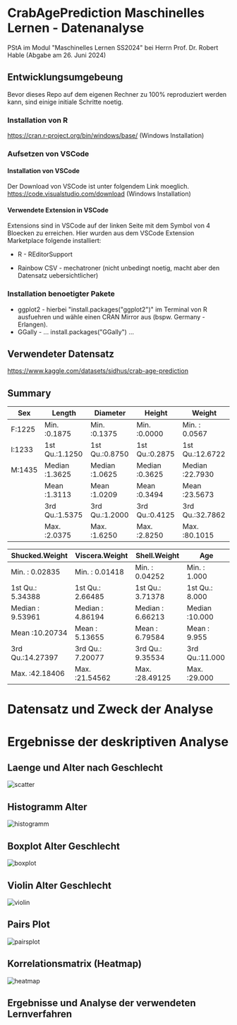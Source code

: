 # CrabAgePrediction Maschinelles Lernen - Datenanalyse
PStA im Modul "Maschinelles Lernen SS2024" bei Herrn Prof. Dr. Robert Hable (Abgabe am 26. Juni 2024)

## Entwicklungsumgebeung
Bevor dieses Repo auf dem eigenen Rechner zu 100% reproduziert werden kann, sind einige initiale Schritte noetig.
### Installation von R
https://cran.r-project.org/bin/windows/base/ (Windows Installation)
### Aufsetzen von VSCode
#### Installation von VSCode
Der Download von VSCode ist unter folgendem Link moeglich. 
https://code.visualstudio.com/download (Windows Installation)
#### Verwendete Extension in VSCode
Extensions sind in VSCode auf der linken Seite mit dem Symbol von 4 Bloecken zu erreichen. Hier wurden aus dem VSCode Extension Marketplace folgende installiert:

- R - REditorSupport
+ Rainbow CSV - mechatroner (nicht unbedingt noetig, macht aber den Datensatz uebersichtlicher)

### Installation benoetigter Pakete
- ggplot2 - hierbei "install.packages("ggplot2")" im Terminal von R ausfuehren und wähle einen CRAN Mirror aus (bspw. Germany - Erlangen).
- GGally - ... install.packages("GGally") ...

## Verwendeter Datensatz
https://www.kaggle.com/datasets/sidhus/crab-age-prediction

## Summary

|   Sex   |     Length      |    Diameter     |     Height      |     Weight      |
|---------|-----------------|-----------------|-----------------|-----------------|
| F:1225  | Min.   :0.1875  | Min.   :0.1375  | Min.   :0.0000  | Min.   : 0.0567 |
| I:1233  | 1st Qu.:1.1250  | 1st Qu.:0.8750  | 1st Qu.:0.2875  | 1st Qu.:12.6722 |
| M:1435  | Median :1.3625  | Median :1.0625  | Median :0.3625  | Median :22.7930 |
|         | Mean   :1.3113  | Mean   :1.0209  | Mean   :0.3494  | Mean   :23.5673 |
|         | 3rd Qu.:1.5375  | 3rd Qu.:1.2000  | 3rd Qu.:0.4125  | 3rd Qu.:32.7862 |
|         | Max.   :2.0375  | Max.   :1.6250  | Max.   :2.8250  | Max.   :80.1015 |


|  Shucked.Weight   |  Viscera.Weight   |   Shell.Weight    |       Age      |
|-------------------|-------------------|-------------------|----------------|
| Min.   : 0.02835  | Min.   : 0.01418  | Min.   : 0.04252  | Min.   : 1.000 |
| 1st Qu.: 5.34388  | 1st Qu.: 2.66485  | 1st Qu.: 3.71378  | 1st Qu.: 8.000 |
| Median : 9.53961  | Median : 4.86194  | Median : 6.66213  | Median :10.000 |
| Mean   :10.20734  | Mean   : 5.13655  | Mean   : 6.79584  | Mean   : 9.955 |
| 3rd Qu.:14.27397  | 3rd Qu.: 7.20077  | 3rd Qu.: 9.35534  | 3rd Qu.:11.000 |
| Max.   :42.18406  | Max.   :21.54562  | Max.   :28.49125  | Max.   :29.000 |

# Datensatz und Zweck der Analyse

# Ergebnisse der deskriptiven Analyse
## Laenge und Alter nach Geschlecht
![scatter](https://github.com/samitxb/CrabAgePrediction_ML_DataAnalysis/blob/main/groesse_alter_nach_geschlecht.png)

## Histogramm Alter
![histogramm](https://github.com/samitxb/CrabAgePrediction_ML_DataAnalysis/blob/main/histogram_alter.png)

## Boxplot Alter Geschlecht
![boxplot](https://github.com/samitxb/CrabAgePrediction_ML_DataAnalysis/blob/main/boxplot_alter_geschlecht.png)

## Violin Alter Geschlecht
![violin](https://github.com/samitxb/CrabAgePrediction_ML_DataAnalysis/blob/main/violin_alter_geschlecht.png)

## Pairs Plot
![pairsplot](https://github.com/samitxb/CrabAgePrediction_ML_DataAnalysis/blob/main/pairs_plot.png)

## Korrelationsmatrix (Heatmap)
![heatmap](https://github.com/samitxb/CrabAgePrediction_ML_DataAnalysis/blob/main/korrelationsmatrix_heatmap.png)

## Ergebnisse und Analyse der verwendeten Lernverfahren

